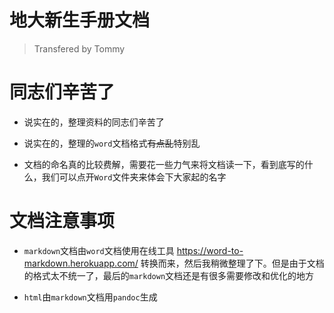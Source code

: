 # 地大新生手册文档
> Transfered by Tommy

# 同志们辛苦了

* 说实在的，整理资料的同志们辛苦了

* 说实在的，整理的`word`文档格式~~有点乱~~特别乱

* 文档的命名真的比较费解，需要花一些力气来将文档读一下，看到底写的什么，我们可以点开`Word`文件夹来体会下大家起的名字


# 文档注意事项

* `markdown`文档由`word`文档使用在线工具 https://word-to-markdown.herokuapp.com/ 转换而来，然后我稍微整理了下。但是由于文档的格式太不统一了，最后的`markdown`文档还是有很多需要修改和优化的地方

* `html`由`markdown`文档用`pandoc`生成


